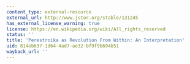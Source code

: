 ```yaml
---
content_type: external-resource
external_url: http://www.jstor.org/stable/131245
has_external_license_warning: true
license: https://en.wikipedia.org/wiki/All_rights_reserved
status: ''
title: 'Perestroika as Revolution From Within: An Interpretation'
uid: 814eb637-1d64-4ad7-ae32-bf9f9b694b51
wayback_url: ''
---
```

